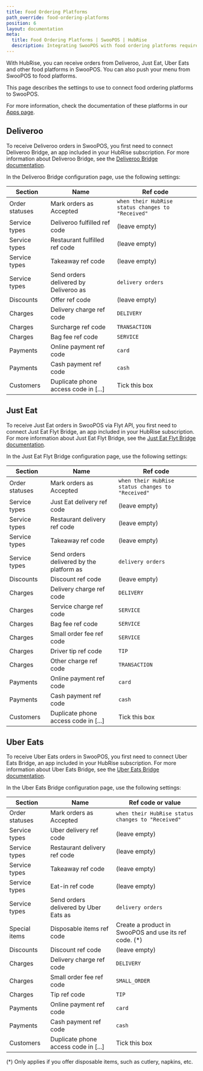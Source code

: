 ```yaml
---
title: Food Ordering Platforms
path_override: food-ordering-platforms
position: 6
layout: documentation
meta:
  title: Food Ordering Platforms | SwooPOS | HubRise
  description: Integrating SwooPOS with food ordering platforms requires you to specify particular ref codes in the configuration page of the delivery platform bridge.
---
```


With HubRise, you can receive orders from Deliveroo, Just Eat, Uber Eats and other food platforms in SwooPOS. You can also push your menu from SwooPOS to food platforms.

This page describes the settings to use to connect food ordering platforms to SwooPOS.

For more information, check the documentation of these platforms in our [Apps page](/apps#food-ordering-platforms).

## Deliveroo

To receive Deliveroo orders in SwooPOS, you first need to connect Deliveroo Bridge, an app included in your HubRise subscription. For more information about Deliveroo Bridge, see the [Deliveroo Bridge documentation](/apps/deliveroo/overview).

In the Deliveroo Bridge configuration page, use the following settings:

| Section        | Name                                  | Ref code                                          |
| -------------- | ------------------------------------- | ------------------------------------------------- |
| Order statuses | Mark orders as Accepted               | `when their HubRise status changes to "Received"` |
| Service types  | Deliveroo fulfilled ref code          | (leave empty)                                     |
| Service types  | Restaurant fulfilled ref code         | (leave empty)                                     |
| Service types  | Takeaway ref code                     | (leave empty)                                     |
| Service types  | Send orders delivered by Deliveroo as | `delivery orders`                                 |
| Discounts      | Offer ref code                        | (leave empty)                                     |
| Charges        | Delivery charge ref code              | `DELIVERY`                                        |
| Charges        | Surcharge ref code                    | `TRANSACTION`                                     |
| Charges        | Bag fee ref code                      | `SERVICE`                                         |
| Payments       | Online payment ref code               | `card`                                            |
| Payments       | Cash payment ref code                 | `cash`                                            |
| Customers      | Duplicate phone access code in [...]  | Tick this box                                     |

## Just Eat

To receive Just Eat orders in SwooPOS via Flyt API, you first need to connect Just Eat Flyt Bridge, an app included in your HubRise subscription. For more information about Just Eat Flyt Bridge, see the [Just Eat Flyt Bridge documentation](/apps/just-eat-flyt/overview).

In the Just Eat Flyt Bridge configuration page, use the following settings:

| Section        | Name                                     | Ref code                                          |
| -------------- | ---------------------------------------- | ------------------------------------------------- |
| Order statuses | Mark orders as Accepted                  | `when their HubRise status changes to "Received"` |
| Service types  | Just Eat delivery ref code               | (leave empty)                                     |
| Service types  | Restaurant delivery ref code             | (leave empty)                                     |
| Service types  | Takeaway ref code                        | (leave empty)                                     |
| Service types  | Send orders delivered by the platform as | `delivery orders`                                 |
| Discounts      | Discount ref code                        | (leave empty)                                     |
| Charges        | Delivery charge ref code                 | `DELIVERY`                                        |
| Charges        | Service charge ref code                  | `SERVICE`                                         |
| Charges        | Bag fee ref code                         | `SERVICE`                                         |
| Charges        | Small order fee ref code                 | `SERVICE`                                         |
| Charges        | Driver tip ref code                      | `TIP`                                             |
| Charges        | Other charge ref code                    | `TRANSACTION`                                     |
| Payments       | Online payment ref code                  | `card`                                            |
| Payments       | Cash payment ref code                    | `cash`                                            |
| Customers      | Duplicate phone access code in [...]     | Tick this box                                     |

## Uber Eats

To receive Uber Eats orders in SwooPOS, you first need to connect Uber Eats Bridge, an app included in your HubRise subscription. For more information about Uber Eats Bridge, see the [Uber Eats Bridge documentation](/apps/uber-eats/overview).

In the Uber Eats Bridge configuration page, use the following settings:

| Section        | Name                                  | Ref code or value                                      |
| -------------- | ------------------------------------- | ------------------------------------------------------ |
| Order statuses | Mark orders as Accepted               | `when their HubRise status changes to "Received"`      |
| Service types  | Uber delivery ref code                | (leave empty)                                          |
| Service types  | Restaurant delivery ref code          | (leave empty)                                          |
| Service types  | Takeaway ref code                     | (leave empty)                                          |
| Service types  | Eat-in ref code                       | (leave empty)                                          |
| Service types  | Send orders delivered by Uber Eats as | `delivery orders`                                      |
| Special items  | Disposable items ref code             | Create a product in SwooPOS and use its ref code. (\*) |
| Discounts      | Discount ref code                     | (leave empty)                                          |
| Charges        | Delivery charge ref code              | `DELIVERY`                                             |
| Charges        | Small order fee ref code              | `SMALL_ORDER`                                          |
| Charges        | Tip ref code                          | `TIP`                                                  |
| Payments       | Online payment ref code               | `card`                                                 |
| Payments       | Cash payment ref code                 | `cash`                                                 |
| Customers      | Duplicate phone access code in [...]  | Tick this box                                          |

(\*) Only applies if you offer disposable items, such as cutlery, napkins, etc.

